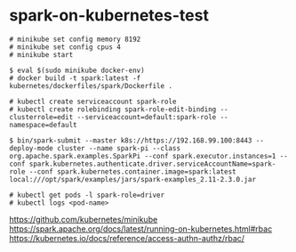 # spark-on-kubernetes-test
```
# minikube set config memory 8192
# minikube set config cpus 4
# minikube start 

$ eval $(sudo minikube docker-env)
# docker build -t spark:latest -f kubernetes/dockerfiles/spark/Dockerfile .

# kubectl create serviceaccount spark-role
# kubectl create rolebinding spark-role-edit-binding --clusterrole=edit --serviceaccount=default:spark-role --namespace=default

$ bin/spark-submit --master k8s://https://192.168.99.100:8443 --deploy-mode cluster --name spark-pi --class org.apache.spark.examples.SparkPi --conf spark.executor.instances=1 --conf spark.kubernetes.authenticate.driver.serviceAccountName=spark-role --conf spark.kubernetes.container.image=spark:latest local:///opt/spark/examples/jars/spark-examples_2.11-2.3.0.jar

# kubectl get pods -l spark-role=driver
# kubectl logs <pod-name>
```

https://github.com/kubernetes/minikube
https://spark.apache.org/docs/latest/running-on-kubernetes.html#rbac
https://kubernetes.io/docs/reference/access-authn-authz/rbac/
